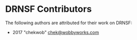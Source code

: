 # DRNSF Contributors #
The following authors are attributed for their work on DRNSF:

* 2017  "chekwob" <chek@wobbyworks.com>
